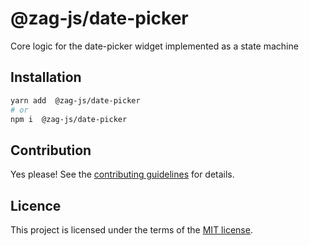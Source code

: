 # @zag-js/date-picker

Core logic for the date-picker widget implemented as a state machine

## Installation

```sh
yarn add  @zag-js/date-picker
# or
npm i  @zag-js/date-picker
```

## Contribution

Yes please! See the [contributing guidelines](https://github.com/chakra-ui/zag/blob/main/CONTRIBUTING.md) for details.

## Licence

This project is licensed under the terms of the [MIT license](https://github.com/chakra-ui/zag/blob/main/LICENSE).
